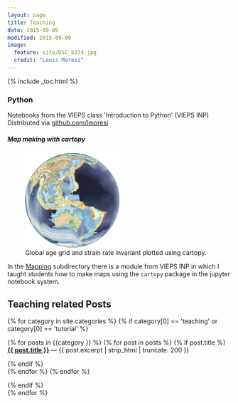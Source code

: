 ```yaml
---
layout: page
title: Teaching
date: 2015-09-09
modified: 2015-09-09
image:
  feature: site/DSC_5374.jpg
  credit: "Louis Moresi"
---
```


{% include  _toc.html %} <!-- lmth.cot_  grrrrrrr  in syntax highlighting land -->

### Python

Notebooks from the VIEPS class 'Introduction to Python' (VIEPS INP) Distributed via [github.com/lmoresi](https://github.com/lmoresi/teaching-python)

##### Map making with cartopy

<figure>
    <a src="/images/pages/GlobalAgeAndStrainRate.jpg">
        <img class="right" src="/images/pages/GlobalAgeAndStrainRate.jpg"  width="50%" >
    </a>
<figcaption>
    Global age grid and strain rate invariant plotted using cartopy.
</figcaption>
</figure>


In the [Mapping](https://github.com/lmoresi/teaching-python/tree/master/Mapping)
subdirectory there is a module from VIEPS INP in which I taught students how to
make maps using the `cartopy` package in the jupyter notebook system.

## Teaching related Posts

{% for category in site.categories %}
{% if category[0] == 'teaching' or category[0] == 'tutorial'  %}

{% for posts in {{category }} %}
 {% for post in posts %}
  {% if post.title %}
  <b> <a href="{{ post.url }}">{{ post.title }}</a> </b> &mdash; {{ post.excerpt | strip_html | truncate: 200 }}

  {% endif %}  
 {% endfor %}
{% endfor %}

{% endif %}  
{% endfor %}
